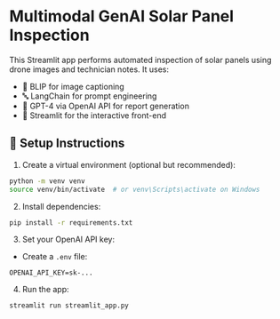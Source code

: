 
# Multimodal GenAI Solar Panel Inspection

This Streamlit app performs automated inspection of solar panels using drone images and technician notes. It uses:

- 🧠 BLIP for image captioning
- 🔤 LangChain for prompt engineering
- 💬 GPT-4 via OpenAI API for report generation
- 🎨 Streamlit for the interactive front-end

## 🔧 Setup Instructions

1. Create a virtual environment (optional but recommended):

```bash
python -m venv venv
source venv/bin/activate  # or venv\Scripts\activate on Windows
```

2. Install dependencies:

```bash
pip install -r requirements.txt
```

3. Set your OpenAI API key:

- Create a `.env` file:
```
OPENAI_API_KEY=sk-...
```

4. Run the app:

```bash
streamlit run streamlit_app.py
```

